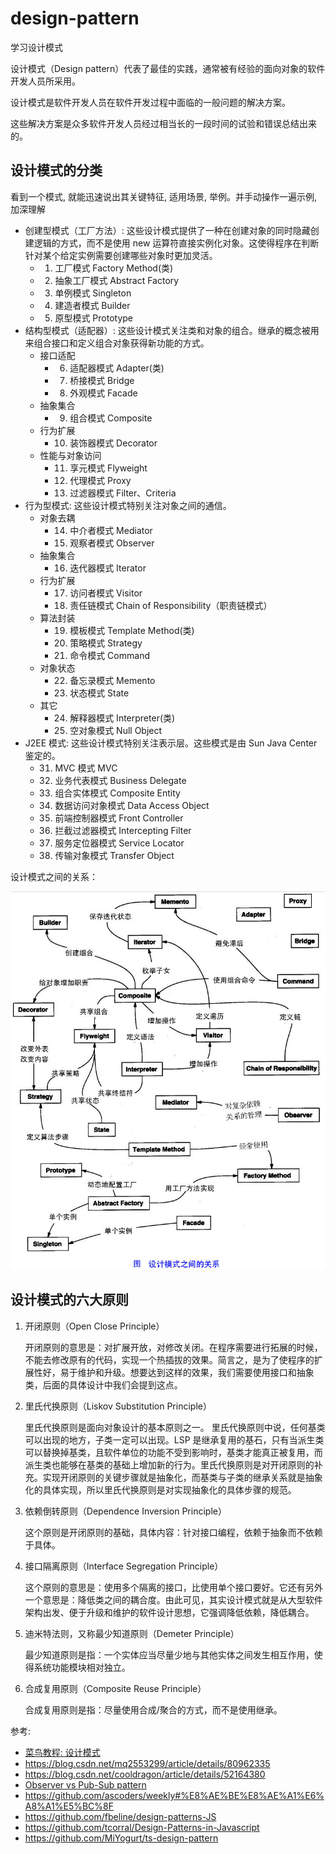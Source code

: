 # design-pattern

学习设计模式

设计模式（Design pattern）代表了最佳的实践，通常被有经验的面向对象的软件开发人员所采用。

设计模式是软件开发人员在软件开发过程中面临的一般问题的解决方案。

这些解决方案是众多软件开发人员经过相当长的一段时间的试验和错误总结出来的。

## 设计模式的分类

看到一个模式, 就能迅速说出其关键特征, 适用场景, 举例。并手动操作一遍示例, 加深理解

- 创建型模式（工厂方法）: 这些设计模式提供了一种在创建对象的同时隐藏创建逻辑的方式，而不是使用 new 运算符直接实例化对象。这使得程序在判断针对某个给定实例需要创建哪些对象时更加灵活。
  - 1. 工厂模式 Factory Method(类)
  - 2. 抽象工厂模式 Abstract Factory
  - 3. 单例模式 Singleton
  - 4. 建造者模式 Builder
  - 5. 原型模式 Prototype
- 结构型模式（适配器）: 这些设计模式关注类和对象的组合。继承的概念被用来组合接口和定义组合对象获得新功能的方式。
  - 接口适配
    - 6. 适配器模式 Adapter(类)
    - 7. 桥接模式 Bridge
    - 8. 外观模式 Facade
  - 抽象集合
    - 9. 组合模式 Composite
  - 行为扩展
    - 10. 装饰器模式 Decorator
  - 性能与对象访问
    - 11. 享元模式 Flyweight
    - 12. 代理模式 Proxy
    - 13. 过滤器模式 Filter、Criteria
- 行为型模式: 这些设计模式特别关注对象之间的通信。
  - 对象去耦
    - 14. 中介者模式 Mediator
    - 15. 观察者模式 Observer
  - 抽象集合
    - 16. 迭代器模式 Iterator
  - 行为扩展
    - 17. 访问者模式 Visitor
    - 18. 责任链模式 Chain of Responsibility（职责链模式）
  - 算法封装
    - 19. 模板模式 Template Method(类)
    - 20. 策略模式 Strategy
    - 21. 命令模式 Command
  - 对象状态
    - 22. 备忘录模式 Memento
    - 23. 状态模式 State
  - 其它
    - 24. 解释器模式 Interpreter(类)
    - 25. 空对象模式 Null Object
- J2EE 模式: 这些设计模式特别关注表示层。这些模式是由 Sun Java Center 鉴定的。
  - 31. MVC 模式 MVC
  - 32. 业务代表模式 Business Delegate
  - 33. 组合实体模式 Composite Entity
  - 34. 数据访问对象模式 Data Access Object
  - 35. 前端控制器模式 Front Controller
  - 36. 拦截过滤器模式 Intercepting Filter
  - 37. 服务定位器模式 Service Locator
  - 38. 传输对象模式 Transfer Object

设计模式之间的关系：

![the-relationship-between-design-patterns](./docs/img/the-relationship-between-design-patterns.jpg)

## 设计模式的六大原则

1. 开闭原则（Open Close Principle）

    开闭原则的意思是：对扩展开放，对修改关闭。在程序需要进行拓展的时候，不能去修改原有的代码，实现一个热插拔的效果。简言之，是为了使程序的扩展性好，易于维护和升级。想要达到这样的效果，我们需要使用接口和抽象类，后面的具体设计中我们会提到这点。

2. 里氏代换原则（Liskov Substitution Principle）

    里氏代换原则是面向对象设计的基本原则之一。 里氏代换原则中说，任何基类可以出现的地方，子类一定可以出现。LSP 是继承复用的基石，只有当派生类可以替换掉基类，且软件单位的功能不受到影响时，基类才能真正被复用，而派生类也能够在基类的基础上增加新的行为。里氏代换原则是对开闭原则的补充。实现开闭原则的关键步骤就是抽象化，而基类与子类的继承关系就是抽象化的具体实现，所以里氏代换原则是对实现抽象化的具体步骤的规范。

3. 依赖倒转原则（Dependence Inversion Principle）

    这个原则是开闭原则的基础，具体内容：针对接口编程，依赖于抽象而不依赖于具体。

4. 接口隔离原则（Interface Segregation Principle）

    这个原则的意思是：使用多个隔离的接口，比使用单个接口要好。它还有另外一个意思是：降低类之间的耦合度。由此可见，其实设计模式就是从大型软件架构出发、便于升级和维护的软件设计思想，它强调降低依赖，降低耦合。

5. 迪米特法则，又称最少知道原则（Demeter Principle）

    最少知道原则是指：一个实体应当尽量少地与其他实体之间发生相互作用，使得系统功能模块相对独立。

6. 合成复用原则（Composite Reuse Principle）

    合成复用原则是指：尽量使用合成/聚合的方式，而不是使用继承。

参考:

- [菜鸟教程: 设计模式](https://www.runoob.com/design-pattern/design-pattern-tutorial.html)
- https://blog.csdn.net/mq2553299/article/details/80962335
- https://blog.csdn.net/cooldragon/article/details/52164380
- [Observer vs Pub-Sub pattern](https://hackernoon.com/observer-vs-pub-sub-pattern-50d3b27f838c)
- https://github.com/ascoders/weekly#%E8%AE%BE%E8%AE%A1%E6%A8%A1%E5%BC%8F
- https://github.com/fbeline/design-patterns-JS
- https://github.com/tcorral/Design-Patterns-in-Javascript
- https://github.com/MiYogurt/ts-design-pattern
